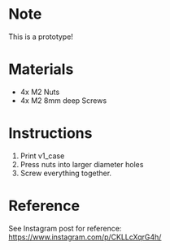 # Note

This is a prototype!

# Materials

- 4x M2 Nuts
- 4x M2 8mm deep Screws

# Instructions

1. Print v1_case
4. Press nuts into larger diameter holes
5. Screw everything together.

# Reference

See Instagram post for reference: https://www.instagram.com/p/CKLLcXqrG4h/
